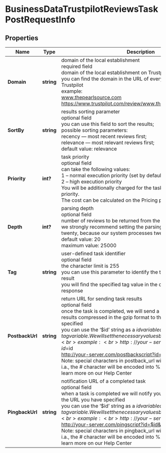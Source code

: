 # BusinessDataTrustpilotReviewsTaskPostRequestInfo


## Properties

| Name | Type | Description | Notes |
|------------ | ------------- | ------------- | -------------|
**Domain** | **string** | domain of the local establishment<br>required field<br>domain of the local establishment on Trustpilot;<br>you can find the domain in the URL of every business listed on Trustpilot<br>example:<br>www.thepearlsource.com<br>https://www.trustpilot.com/review/www.thepearlsource.com |[optional]|
**SortBy** | **string** | results sorting parameter<br>optional field<br>you can use this field to sort the results;<br>possible sorting parameters:<br>recency — most recent reviews first;<br>relevance — most relevant reviews first;<br>default value: relevance |[optional]|
**Priority** | **int?** | task priority<br>optional field<br>can take the following values:<br>1 – normal execution priority (set by default)<br>2 – high execution priority<br>You will be additionally charged for the tasks with high execution priority.<br>The cost can be calculated on the Pricing page. |[optional]|
**Depth** | **int?** | parsing depth<br>optional field<br>number of reviews to be returned from the API response<br>we strongly recommend setting the parsing depth in the multiples of twenty, because our system processes twenty reviews in a row<br>default value: 20<br>maximum value: 25000 |[optional]|
**Tag** | **string** | user-defined task identifier<br>optional field<br>the character limit is 255<br>you can use this parameter to identify the task and match it with the result<br>you will find the specified tag value in the data object of the response |[optional]|
**PostbackUrl** | **string** | return URL for sending task results<br>optional field<br>once the task is completed, we will send a POST request with its results compressed in the gzip format to the postback_url you specified<br>you can use the ‘$id’ string as a $id variable and ‘$tag’ as urlencoded $tag variable. We will set the necessary values before sending the request.<br>example:<br>http://your-server.com/postbackscript?id=$id<br>http://your-server.com/postbackscript?id=$id&tag=$tag<br>Note: special characters in postback_url will be urlencoded;<br>i.a., the # character will be encoded into %23<br>learn more on our Help Center |[optional]|
**PingbackUrl** | **string** | notification URL of a completed task<br>optional field<br>when a task is completed we will notify you by GET request sent to the URL you have specified<br>you can use the ‘$id’ string as a $id variable and ‘$tag’ as urlencoded $tag variable. We will set the necessary values before sending the request.<br>example:<br>http://your-server.com/pingscript?id=$id<br>http://your-server.com/pingscript?id=$id&tag=$tag<br>Note: special characters in pingback_url will be urlencoded;<br>i.a., the # character will be encoded into %23<br>learn more on our Help Center |[optional]|